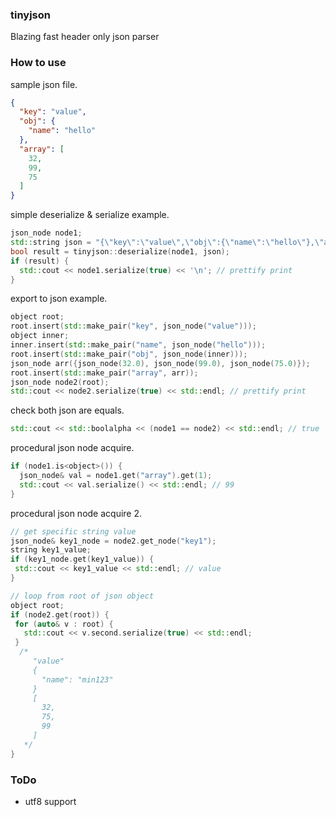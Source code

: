 ### tinyjson

Blazing fast header only json parser

### How to use

sample json file.
```json
{
  "key": "value",
  "obj": {
    "name": "hello"
  },
  "array": [
    32,
    99,
    75
  ]
}
```

simple deserialize & serialize example.
```c++
json_node node1;
std::string json = "{\"key\":\"value\",\"obj\":{\"name\":\"hello\"},\"array\":[32,99,75]}";
bool result = tinyjson::deserialize(node1, json);
if (result) {
  std::cout << node1.serialize(true) << '\n'; // prettify print
}
```

export to json example.
```c++
object root;
root.insert(std::make_pair("key", json_node("value")));
object inner;
inner.insert(std::make_pair("name", json_node("hello")));
root.insert(std::make_pair("obj", json_node(inner)));
json_node arr({json_node(32.0), json_node(99.0), json_node(75.0)});
root.insert(std::make_pair("array", arr));
json_node node2(root);
std::cout << node2.serialize(true) << std::endl; // prettify print
```

check both json are equals.
```c++
std::cout << std::boolalpha << (node1 == node2) << std::endl; // true
```

procedural json node acquire.
```c++
if (node1.is<object>()) {
  json_node& val = node1.get("array").get(1);
  std::cout << val.serialize() << std::endl; // 99
}
```

procedural json node acquire 2.
```c++
// get specific string value
json_node& key1_node = node2.get_node("key1");
string key1_value;
if (key1_node.get(key1_value)) {
 std::cout << key1_value << std::endl; // value
}

// loop from root of json object
object root;
if (node2.get(root)) {
 for (auto& v : root) {
   std::cout << v.second.serialize(true) << std::endl;
 }
  /*
     "value"
     {
       "name": "min123"
     }
     [
       32,
       75,
       99
     ]
   */
}
```

### ToDo

- utf8 support